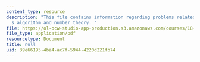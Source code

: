 ```yaml
---
content_type: resource
description: "This file contains information regarding problems related to euclid\u2019\
  s algorithm and number theory. "
file: https://ol-ocw-studio-app-production.s3.amazonaws.com/courses/18-310-principles-of-discrete-applied-mathematics-fall-2013/39e661954ba4ac7f59444220d221fb74_MIT18_310F13_rec10.pdf
file_type: application/pdf
resourcetype: Document
title: null
uid: 39e66195-4ba4-ac7f-5944-4220d221fb74
---
```

